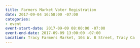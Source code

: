 ```yaml
---
title: Farmers Market Voter Registration
date: 2017-09-04 16:58:00 -07:00
categories:
- event
event-start-date: 2017-09-09 08:00:00 -07:00
event-end-date: 2017-09-09 13:00:00 -07:00
Location: Tracy Farmers Market, 104 W. B Street, Tracy Ca
---
```



